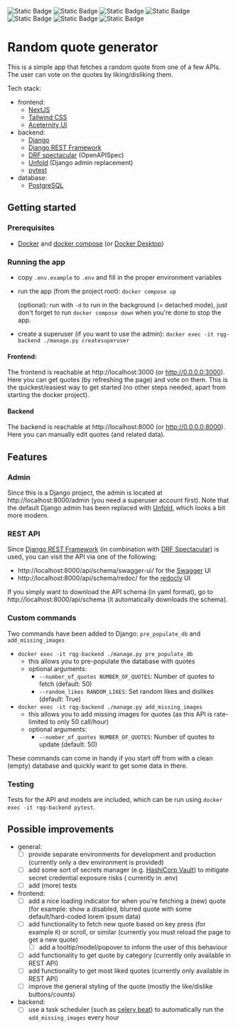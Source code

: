 ![Static Badge](https://img.shields.io/badge/Docker-27.5.0-blue?logo=docker)
![Static Badge](https://img.shields.io/badge/Python-3.13.1-blue?logo=python)
![Static Badge](https://img.shields.io/badge/Pytest-8.3.4-blue?logo=pytest)
![Static Badge](https://img.shields.io/badge/Django-5.1.5-blue?logo=django)
![Static Badge](https://img.shields.io/badge/PostgreSQL-17.2-blue?logo=postgresql)
![Static Badge](https://img.shields.io/badge/NextJS-15.1.4-blue?logo=nextdotjs)
![Static Badge](https://img.shields.io/badge/Tailwind%20CCC-3.4.17-blue?logo=tailwindcss)

# Random quote generator

This is a simple app that fetches a random quote from one of a few APIs. The user can vote on the quotes by
liking/disliking them.

Tech stack:

- frontend:
    - [NextJS]
    - [Tailwind CSS]
    - [Aceternity UI]
- backend:
    - [Django]
    - [Django REST Framework]
    - [DRF spectacular] (OpenAPISpec)
    - [Unfold] (Django admin replacement)
    - [pytest]
- database:
    - [PostgreSQL]

## Getting started

### Prerequisites

- [Docker] and [docker compose] (or [Docker Desktop])

### Running the app

- copy ``.env.example`` to ``.env`` and fill in the proper environment variables
- run the app (from the project root): ``docker compose up``

  (optional): run with ``-d`` to run in the background (= detached mode), just don't forget to run
  ``docker compose down`` when you're done to stop the app.
- create a superuser (if you want to use the admin): ``docker exec -it rqg-backend ./manage.py createsuperuser``

#### Frontend:

The frontend is reachable at http://localhost:3000 (or http://0.0.0.0:3000).
Here you can get quotes (by refreshing the page) and vote on them. This is the quickest/easiest way to get started (no
other steps needed, apart from starting the docker project).

#### Backend

The backend is reachable at http://localhost:8000 (or http://0.0.0.0:8000).
Here you can manually edit quotes (and related data).

## Features

### Admin

Since this is a Django project, the admin is located at http://localhost:8000/admin (you need a superuser account
first).
Note that the default Django admin has been replaced with [Unfold], which looks a bit more modern.

### REST API

Since [Django REST Framework] (in combination with [DRF Spectacular]) is used, you can visit the API via one of the
following:

- http://localhost:8000/api/schema/swagger-ui/ for the [Swagger] UI
- http://localhost:8000/api/schema/redoc/ for the [redocly] UI

If you simply want to download the API schema (in yaml format), go to http://localhost:8000/api/schema (it automatically
downloads the schema).

### Custom commands

Two commands have been added to Django: ``pre_populate_db`` and ``add_missing_images``

- ``docker exec -it rqg-backend ./manage.py pre_populate_db``
    - this allows you to pre-populate the database with quotes
    - optional arguments:
        - ``--number_of_quotes NUMBER_OF_QUOTES``: Number of quotes to fetch (default: 50)
        - ``--random_likes RANDOM_LIKES``: Set random likes and dislikes (default: True)
- ``docker exec -it rqg-backend ./manage.py add_missing_images``
    - this allows you to add missing images for quotes (as this API is rate-limited to only 50 call/hour)
    - optional arguments:
        - ``--number_of_quotes NUMBER_OF_QUOTES``: Number of quotes to update (default: 50)

These commands can come in handy if you start off from with a clean (empty) database and quickly want to get some data
in there.

### Testing

Tests for the API and models are included, which can be run using ``docker exec -it rqg-backend pytest``.

## Possible improvements

- general:
    - [ ] provide separate environments for development and production (currently only a dev environment is provided)
    - [ ] add some sort of secrets manager (e.g. [HashiCorp Vault]) to mitigate secret credential exposure risks (
      currently in .env)
    - [ ] add (more) tests
- frontend:
    - [ ] add a nice loading indicator for when you're fetching a (new) quote (for example: show a disabled, blurred
      quote with some default/hard-coded lorem ipsum data)
    - [ ] add functionality to fetch new quote based on key press (for example ``R``) or scroll, or similar (currently
      you must reload the page to get a new quote)
        - [ ] add a tooltip/model/popover to inform the user of this behaviour
    - [ ] add functionality to get quote by category (currently only available in REST API)
    - [ ] add functionality to get most liked quotes (currently only available in REST API)
    - [ ] improve the general styling of the quote (mostly the like/dislike buttons/counts)
- backend:
    - [ ] use a task scheduler (such as [celery beat]) to automatically run the ``add_missing_images`` every hour

[//]: # (URLs)

[Aceternity UI]: https://ui.aceternity.com/

[celery beat]: https://docs.celeryq.dev/en/stable/userguide/periodic-tasks.html

[Django]: https://www.djangoproject.com/

[Django REST Framework]: https://www.django-rest-framework.org/

[Docker]: https://docs.docker.com/engine/install/

[docker compose]: https://docs.docker.com/compose/install/

[Docker Desktop]: https://docs.docker.com/desktop/

[DRF Spectacular]: https://drf-spectacular.readthedocs.io/en/latest/

[HashiCorp Vault]: https://www.vaultproject.io/

[NextJS]: https://nextjs.org/

[PostgreSQL]: https://www.postgresql.org/

[pytest]: https://docs.pytest.org/en/stable/

[redocly]: https://redocly.com/

[Swagger]: https://swagger.io/

[Tailwind CSS]: https://tailwindcss.com/

[Unfold]: https://unfoldadmin.com/
